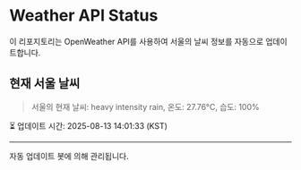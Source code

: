 
# Weather API Status

이 리포지토리는 OpenWeather API를 사용하여 서울의 날씨 정보를 자동으로 업데이트합니다.

## 현재 서울 날씨
> 서울의 현재 날씨: heavy intensity rain, 온도: 27.76°C, 습도: 100%

⏳ 업데이트 시간: 2025-08-13 14:01:33 (KST)

---
자동 업데이트 봇에 의해 관리됩니다.
